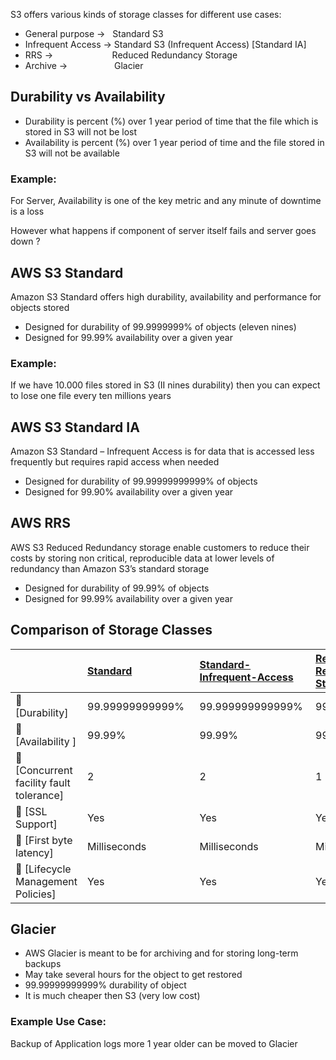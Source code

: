 S3 offers various kinds of storage classes for different use cases:
* General purpose ->   Standard S3
* Infrequent Access -> Standard S3 (Infrequent Access) [Standard IA]
* RRS ->                        Reduced Redundancy Storage
* Archive ->                   Glacier

## Durability vs Availability 
* Durability is percent (%) over 1 year period of time that the file which is stored in S3 will not be lost
* Availability is percent (%) over 1 year period of time and the file stored in S3 will not be available
 
### Example:
For Server, Availability is one of the key metric and any minute of downtime is a loss


However what happens if component of server itself fails and server goes down ? 

## AWS S3 Standard
Amazon S3 Standard offers high durability, availability and performance for objects stored
* Designed for durability of 99.9999999% of objects (eleven nines)
* Designed for 99.99% availability over a given year

### Example:
If we have 10.000 files stored in S3 (II nines durability) then you can expect to lose one file every ten millions years 

## AWS S3 Standard IA
Amazon S3 Standard – Infrequent Access is for data that is accessed less frequently but requires rapid access when needed
* Designed for durability of 99.99999999999% of objects
* Designed for 99.90% availability over a given year

## AWS RRS
AWS S3 Reduced Redundancy storage enable customers to reduce their costs by storing non critical, reproducible data at lower levels of redundancy than Amazon S3’s standard storage
* Designed for durability of 99.99% of objects 
* Designed for 99.99% availability over a given year

## Comparison of Storage Classes

| <b><u></u></b> | <b><u>Standard</u></b> | <b><u>Standard-Infrequent-Access</u></b> | <b><u>Reduced Redundancy Storage</u></b> |
| :---         | :---         | :---         | :---         |
| :small_orange_diamond: [Durability] | 99.99999999999%   | 99.999999999999%  | 99.99% |
| :small_orange_diamond: [Availability ] | 99.99% | 99.99%  | 99.99%|
| :small_orange_diamond: [Concurrent facility fault tolerance] |  2 |  2 | 1 |
| :small_orange_diamond: [SSL Support] | Yes | Yes | Yes |
| :small_orange_diamond: [First byte latency] | Milliseconds  | Milliseconds  | Milliseconds  |
| :small_orange_diamond: [Lifecycle Management Policies] | Yes | Yes | Yes |


## Glacier
* AWS Glacier is meant to be for archiving and for storing long-term backups
* May take several hours for the object to get restored
* 99.99999999999% durability of object
* It is much cheaper then S3 (very low cost)
 
### Example Use Case:
Backup of Application logs more 1 year older can be moved to Glacier
